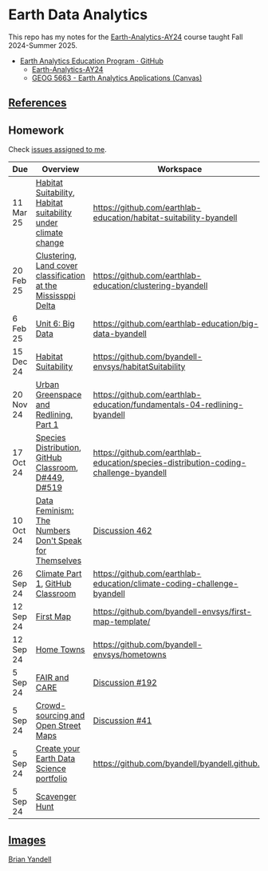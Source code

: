 # Earth Data Analytics

This repo has my notes for the
[Earth-Analytics-AY24](https://github.com/earthlab-education/Earth-Analytics-AY24)
course taught Fall 2024-Summer 2025.

* [Earth Analytics Education Program · GitHub](https://github.com/earthlab-education)
  * [Earth-Analytics-AY24](https://github.com/earthlab-education/Earth-Analytics-AY24)
  * [GEOG 5663 - Earth Analytics Applications (Canvas)](https://canvas.colorado.edu/courses/115453) 
  
## [References](references.md)

## Homework
Check
[issues assigned to me](https://github.com/earthlab-education/Earth-Analytics-AY24/issues?q=is%3Aopen+assignee%3A%40me).

| Due | Overview | Workspace | Outcome | Code |
| ---- | -------- | --------- | ----- | ----- |
| 11 Mar 25 | [Habitat Suitability](https://classroom.github.com/assignment-invitations/c4d50156e9d2e8856e14147204bd90b2/status), [Habitat suitability under climate change](https://cu-esiil-edu.github.io/esiil-learning-portal/foundations/notebooks/13-habitat-climate-change/climate.html) | <https://github.com/earthlab-education/habitat-suitability-byandell>
| 20 Feb 25 | [Clustering](https://classroom.github.com/assignment-invitations/a7ed9f7ee1826ed55ffcaa9508d31a29/status), [Land cover classification at the Mississppi Delta](https://cu-esiil-edu.github.io/esiil-learning-portal/foundations/notebooks/12-clustering/clustering.html) | <https://github.com/earthlab-education/clustering-byandell> | [clustering.md](https://github.com/earthlab-education/clustering-byandell/blob/main/clustering.md) |
| 6 Feb 25 | [Unit 6: Big Data](https://cu-esiil-edu.github.io/esiil-learning-portal/foundations/notebooks/11-big-data/big-data.html) | <https://github.com/earthlab-education/big-data-byandell> | [big-data.md](https://github.com/earthlab-education/big-data-byandell/blob/main/big-data.md) |
| 15 Dec 24 | [Habitat Suitability](https://github.com/earthlab-education/Earth-Analytics-AY24/issues/603) | <https://github.com/byandell-envsys/habitatSuitability> | [EarthDataAnalytics/#habitat-project](https://byandell.github.io/ESIIL/EarthDataAnalytics/#habitat-project) | [landmapy Python Package](https://github.com/byandell-envsys/landmapy), [buffalo.md](https://github.com/byandell-envsys/habitatSuitability/blob/main/buffalo.md)
| 20 Nov 24 | [Urban Greenspace and Redlining, Part 1](https://github.com/earthlab-education/Earth-Analytics-AY24/issues/541) | <https://github.com/earthlab-education/fundamentals-04-redlining-byandell> | [EarthDataAnalytics/#redlining-project](https://byandell.github.io/ESIIL/EarthDataAnalytics/#redlining-project) | [redlineApp()](https://github.com/byandell-envsys/geospatial) |
| 17 Oct 24 | [Species Distribution](https://github.com/earthlab-education/Earth-Analytics-AY24/issues/433), [GitHub Classroom](https://classroom.github.com/assignment-invitations/765507643e00ed46400ea1523e639979), [D#449](https://github.com/earthlab-education/Earth-Analytics-AY24/discussions/449), [D#519](https://github.com/earthlab-education/Earth-Analytics-AY24/discussions/519) | <https://github.com/earthlab-education/species-distribution-coding-challenge-byandell> | [EarthDataAnalytics/#species-distribution-project](https://byandell.github.io/ESIIL/EarthDataAnalytics/#species-distribution-project) | [byandell-envsys/craneMaps](https://github.com/byandell-envsys/craneMaps)
| 10 Oct 24 | [Data Feminism: The Numbers Don't Speak for Themselves](https://github.com/earthlab-education/Earth-Analytics-AY24/discussions/462) | [Discussion 462](https://github.com/earthlab-education/Earth-Analytics-AY24/discussions/462) | [Comment](https://github.com/earthlab-education/Earth-Analytics-AY24/discussions/462#discussioncomment-10908773) |
| 26 Sep 24 | [Climate Part 1](https://github.com/earthlab-education/Earth-Analytics-AY24/issues/324),  [GitHub Classroom](https://classroom.github.com/assignment-invitations/1422793e7ef63e3a392da79f588fc9cc/status) | <https://github.com/earthlab-education/climate-coding-challenge-byandell> | [EarthDataAnalytics/#climate-project-1](https://byandell.github.io/ESIIL/EarthDataAnalytics/#climate-project-1), [Climate Coding Portfolio Post](https://github.com/earthlab-education/climate-coding-challenge-byandell/blob/main/7_Portfolio_Post_Write_Post.ipynb) | [Climate_1.Rmd](https://github.com/earthlab-education/climate-coding-challenge-byandell/blob/main/Climate_1.Rmd)
| 12 Sep 24 | [First Map](https://github.com/earthlab-education/Earth-Analytics-AY24/issues/169) | <https://github.com/byandell-envsys/first-map-template/> | [EarthDataAnalytics/#first-map](https://byandell.github.io/ESIIL/EarthDataAnalytics/#first-map) | [first-map.Rmd](https://github.com/byandell-envsys/first-map-template/blob/main/first-map.Rmd)
| 12 Sep 24 | [Home Towns](https://github.com/earthlab-education/Earth-Analytics-AY24/issues/142) | <https://github.com/byandell-envsys/hometowns> | [hometown.csv](https://github.com/byandell-envsys/hometowns/blob/main/hometowns.csv) |
| 5 Sep 24 | [FAIR and CARE](https://github.com/earthlab-education/Earth-Analytics-AY24/issues/244) | [Discussion #192](https://github.com/earthlab-education/Earth-Analytics-AY24/discussions/192)| [Comment](https://github.com/earthlab-education/Earth-Analytics-AY24/discussions/192#discussioncomment-10653196) |
| 5 Sep 24 | [Crowd-sourcing and Open Street Maps](https://github.com/earthlab-education/Earth-Analytics-AY24/issues/123) | [Discussion #41](https://github.com/earthlab-education/Earth-Analytics-AY24/discussions/41) | [Comment](https://github.com/earthlab-education/Earth-Analytics-AY24/discussions/41#discussioncomment-10653233)|
| 5 Sep 24 | [Create your Earth Data Science portfolio](https://github.com/earthlab-education/Earth-Analytics-AY24/issues/121) | <https://github.com/byandell/byandell.github.io> | [byandell.github.io](https://byandell.github.io) |
| 5 Sep 24 | [Scavenger Hunt](https://github.com/earthlab-education/Earth-Analytics-AY24/issues/119) | | |

## [Images](Images.md)

[Brian Yandell](https://github.com/byandell)

<!--- 
See [EarthLab 2024 Google Doc](https://docs.google.com/document/d/1tKOzCT2Q4Bb9K6Ri72Rmxpkx7FkgxoTEkYQBHeWu11M)
--->
